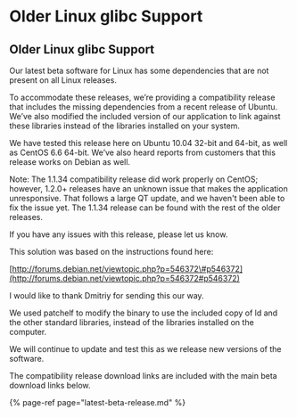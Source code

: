 # Older Linux glibc Support

## Older Linux glibc Support

Our latest beta software for Linux has some dependencies that are not present on all Linux releases.

To accommodate these releases, we’re providing a compatibility release that includes the missing dependencies from a recent release of Ubuntu. We’ve also modified the included version of our application to link against these libraries instead of the libraries installed on your system.

We have tested this release here on Ubuntu 10.04 32-bit and 64-bit, as well as CentOS 6.6 64-bit. We’ve also heard reports from customers that this release works on Debian as well.

Note: The 1.1.34 compatibility release did work properly on CentOS; however, 1.2.0+ releases have an unknown issue that makes the application unresponsive. That follows a large QT update, and we haven't been able to fix the issue yet. The 1.1.34 release can be found with the rest of the older releases.

If you have any issues with this release, please let us know.

This solution was based on the instructions found here:

[http://forums.debian.net/viewtopic.php?p=546372\#p546372](http://forums.debian.net/viewtopic.php?p=546372#p546372)

I would like to thank Dmitriy for sending this our way.

We used patchelf to modify the binary to use the included copy of ld and the other standard libraries, instead of the libraries installed on the computer.

We will continue to update and test this as we release new versions of the software.

The compatibility release download links are included with the main beta download links below.

{% page-ref page="latest-beta-release.md" %}



